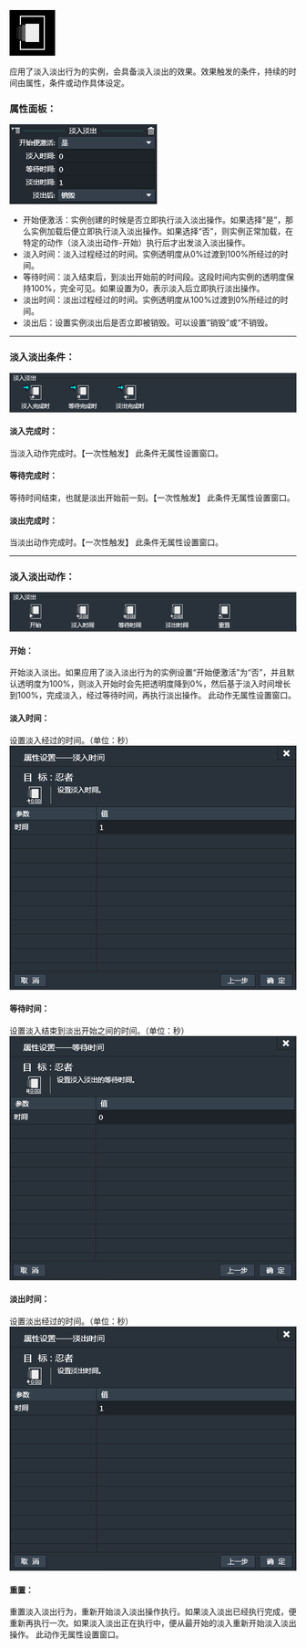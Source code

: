 ![](564d7fa027576.png)

应用了淡入淡出行为的实例，会具备淡入淡出的效果。效果触发的条件，持续的时间由属性，条件或动作具体设定。

### 属性面板：
![](5636d3e3875b2.png)
- 开始便激活：实例创建的时候是否立即执行淡入淡出操作。如果选择“是”，那么实例加载后便立即执行淡入淡出操作。如果选择“否”，则实例正常加载，在特定的动作（淡入淡出动作-开始）执行后才出发淡入淡出操作。
- 淡入时间：淡入过程经过的时间。实例透明度从0%过渡到100%所经过的时间。
- 等待时间：淡入结束后，到淡出开始前的时间段。这段时间内实例的透明度保持100%，完全可见。如果设置为0，表示淡入后立即执行淡出操作。
- 淡出时间：淡出过程经过的时间。实例透明度从100%过渡到0%所经过的时间。
- 淡出后：设置实例淡出后是否立即被销毁。可以设置“销毁”或“不销毁。

------------

### 淡入淡出条件：
![](5636d3e39cfa7.png)
#### 淡入完成时：
当淡入动作完成时。【一次性触发】
此条件无属性设置窗口。
#### 等待完成时：
等待时间结束，也就是淡出开始前一刻。【一次性触发】
此条件无属性设置窗口。
#### 淡出完成时：
当淡出动作完成时。【一次性触发】
此条件无属性设置窗口。

------------

### 淡入淡出动作：
![](5636d3e339922.png)
#### 开始：
开始淡入淡出。如果应用了淡入淡出行为的实例设置“开始便激活”为“否”，并且默认透明度为100%，则淡入开始时会先把透明度降到0%，然后基于淡入时间增长到100%，完成淡入，经过等待时间，再执行淡出操作。
此动作无属性设置窗口。
#### 淡入时间：
设置淡入经过的时间。（单位：秒）
![](5636d3e356adf.png)
#### 等待时间：
设置淡入结束到淡出开始之间的时间。（单位：秒）
![](5636d3e36ba8e.png)
#### 淡出时间：
设置淡出经过的时间。（单位：秒）
![](5636d3e3256e0.png)
#### 重置：
重置淡入淡出行为，重新开始淡入淡出操作执行。如果淡入淡出已经执行完成，便重新再执行一次。如果淡入淡出正在执行中，便从最开始的淡入重新开始淡入淡出操作。
此动作无属性设置窗口。